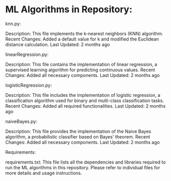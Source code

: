 # ML Algorithms in Repository:

knn.py:

Description: This file implements the k-nearest neighbors (KNN) algorithm.
Recent Changes: Added a default value for k and modified the Euclidean distance calculation.
Last Updated: 2 months ago

linearRegression.py:

Description: This file contains the implementation of linear regression, a supervised learning algorithm for predicting continuous values.
Recent Changes: Added all necessary components.
Last Updated: 2 months ago

logisticRegression.py:

Description: This file includes the implementation of logistic regression, a classification algorithm used for binary and multi-class classification tasks.
Recent Changes: Added all required functionalities.
Last Updated: 2 months ago

naiveBayes.py:

Description: This file provides the implementation of the Naive Bayes algorithm, a probabilistic classifier based on Bayes' theorem.
Recent Changes: Added all necessary components.
Last Updated: 2 months ago

Requirements:

requirements.txt: This file lists all the dependencies and libraries required to run the ML algorithms in this repository.
Please refer to individual files for more details and usage instructions.
